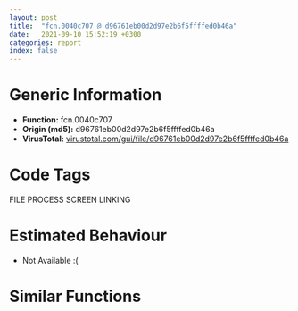 ```yaml
---
layout: post
title:  "fcn.0040c707 @ d96761eb00d2d97e2b6f5ffffed0b46a"
date:   2021-09-10 15:52:19 +0300
categories: report
index: false
---
```


# Generic Information
- **Function:** fcn.0040c707
- **Origin (md5):** d96761eb00d2d97e2b6f5ffffed0b46a
- **VirusTotal:** [virustotal.com/gui/file/d96761eb00d2d97e2b6f5ffffed0b46a][virustotal_ref]

# Code Tags
<span class="tag" id="FILE">FILE</span>
<span class="tag" id="PROCESS">PROCESS</span>
<span class="tag" id="SCREEN">SCREEN</span>
<span class="tag" id="LINKING">LINKING</span>


# Estimated Behaviour
<ul><li class="bhv-desc" id="na">Not Available :(</li></ul>

# Similar Functions
<script type="text/javascript" src="https://www.gstatic.com/charts/loader.js"></script>
<script type="text/javascript">

    google.charts.load('current', {'packages':['corechart']});
    google.charts.setOnLoadCallback(drawChart);

    function drawChart() {
    var data = new google.visualization.DataTable();
        data.addColumn('number', 'X');
        data.addColumn('number', 'Y');
        data.addColumn({type: 'string', role: 'tooltip', 'p': {'html': true}});
        data.addColumn({'type': 'string', 'role': 'style'});
        
        data.addRows([
    [0, 0, '<b><a href="/report/fcn.0040c707@d96761eb00d2d97e2b6f5ffffed0b46a">fcn.0040c707</a><br>@d96761eb00d2d97e2b6f5ffffed0b46a</b><br>', 'point { fill-color: #e0440e; }'],

        ]);

    var options = {
        title: 'Similarity Plot',
        legend: 'none',
        colors: ['#dedbd9', '#e6693e', '#ec8f6e', '#f3b49f', '#f6c7b6'],
        tooltip: {isHtml: true, trigger: 'both'},
        explorer: {
        actions: ["dragToZoom", "rightClickToReset"],
        },
        chartArea: {
        width: '80%',
        height: '80%'
        },
        width: '100%',
        height: '100%'
    };

    var chart = new google.visualization.ScatterChart(document.getElementById('chart_div'));

    chart.draw(data, options);
    }
    
</script>


<div id="chart_div" style="width: 100%px; height: 100%;"></div>

# Disassembled Code
{% highlight nasm %}

push ebp
mov ebp, esp
sub esp, 0x334
push ebx
push esi
push edi
mov dword[ebp-0x1c], ecx
xor eax, eax
push 0x104
lea ecx, [ebp-0x10]
mov word[ebp-0x330], ax
call fcn.00407b76
mov eax, dword[ebp+8]
xor edi, edi
mov esi, edi
mov edi, dword[eax]
push edi
push dword[esi*4+0x4a5510]
call fcn.0042378c
pop ecx
pop ecx
test eax, eax
je off.b71
inc esi
cmp esi, 0x61
jl off.b46
push 0
mov dword[ebp-0x2c], esi
cmp esi, 0x61
mov esi, dword[ebp-0x1c]
pop edi
je 0x441aae
mov eax, dword[ebp-0x2c]
cmp eax, 0x60
ja case.0x40c768.88
jmp dword[eax*4+0x40c88f]
lea eax, [esi+0xd8]
mov ecx, dword[ebp+0xc]
push eax
call fcn.00409b9c
lea ecx, [ebp-0x10]
call fcn.00405a64
mov eax, edi
pop edi
pop esi
pop ebx
mov esp, ebp
pop ebp
ret 8
push 0x492bb8
mov ecx, dword[ebp+0xc]
call fcn.00409bf8
jmp case.0x40c768.88
lea eax, [esi+0xc8]
jmp 0x40c775
mov esi, dword[ebp+0xc]
mov ecx, esi
call fcn.00409a20
mov dword[esi], edi
mov dword[esi+0xc], 1
jmp case.0x40c768.88
push 0x4bad7c
jmp 0x40c796
push 0x4ba470
jmp 0x40c796
push 0x4bad80
jmp 0x40c796
push 0x26
jmp 0x441d08
push 0x2b
jmp 0x441d08
push 5
jmp 0x441d08
push 0x23
jmp 0x441d08
push 0x19
jmp 0x441d08
push 0x2e
jmp 0x441d08
push 0x1f
jmp 0x441d08
push 0x17
jmp 0x441d08
push 0x16
jmp 0x441d08
push 0x18
jmp 0x441d08
push 0x1c
jmp 0x441d08
push 0x1a
jmp 0x441d08
push 0x10
jmp 0x441d08
push 6
jmp 0x441d08
push 2
jmp 0x441d08
push 0xb
jmp 0x441d08
mov esi, dword[ebp+0xc]
mov ecx, esi
jmp 0x441e5f
lea eax, [esi+0xb8]
jmp 0x40c775
push str.WIN32_NT
jmp 0x40c796
mov eax, dword[0x4c7428]
add eax, 0xc
jmp 0x40c775
xor ecx, ecx
inc ecx
jmp 0x442145
push 3
jmp 0x442144
push 4
jmp 0x442144
lea eax, [esi+0x14c]
jmp 0x40c775
push 0x4bad20
lea ecx, [ebp-0x40]
call fcn.00407f41
push dword[ebp+8]
lea ecx, [ebp-0x40]
call fcn.00407c8e
push edi
lea eax, [ebp+8]
mov dword[ebp+8], edi
push eax
lea eax, [ebp-0x40]
push eax
call fcn.0040859a
test eax, eax
jne 0x441ae0
or edi, 0xffffffff
jmp 0x441ae9
mov ecx, dword[ebp+0xc]
push eax
call fcn.00409e9c
lea ecx, [ebp-0x40]
jmp 0x441c08
mov eax, dword[esi]
lea ecx, [esi+4]
mov eax, dword[eax+4]
add ecx, eax
call fcn.0041ff9a
mov edi, dword[eax+0x14]
jmp 0x441b0b
mov edi, dword[esi+0x148]
mov esi, dword[ebp+0xc]
mov ecx, esi
call fcn.00409a20
mov dword[esi], edi
xor edi, edi
jmp 0x40c7b4
mov eax, dword[esi]
lea ecx, [esi+4]
mov eax, dword[eax+4]
add ecx, eax
call fcn.0041ff9a
mov ecx, dword[ebp+0xc]
add eax, 0x20
push eax
call fcn.00409e9c
jmp case.0x40c768.88
lea eax, [ebp-0x28]
push eax
call dword[sym.imp.KERNEL32.dll_GetLocalTime]
movzx eax, word[ebp-0x1a]
push eax
push 0x4bad84
jmp 0x441b6c
lea ecx, [ebp-0x100]
call fcn.0047c3f9
mov ecx, eax
call fcn.0047c398
push eax
push 0x4ba18c
lea eax, [ebp-0x330]
push eax
call fcn.004238d8
jmp 0x441b9a
lea eax, [ebp-0x330]
mov edx, str.SYSTEMCurrentControlSetControlNlsLanguage
push eax
push 0x104
push str.InstallLanguage
mov ecx, reloc.WSOCK32.dll_bind
call fcn.004035b0
add esp, 0xc
jmp 0x441ba5
call dword[sym.imp.KERNEL32.dll_GetSystemDirectoryW]
lea eax, [ebp-0x330]
jmp 0x441bb2
mov eax, str.WIN_XP
push eax
jmp 0x40c796
push 0x4bad90
lea eax, [ebp-0xf8]
push eax
lea ecx, [ebp-0x30]
call fcn.0047c3f9
mov ecx, eax
call fcn.0047c33b
mov ecx, dword[ebp+0xc]
push eax
call fcn.00409b9c
lea ecx, [ebp-0xf8]
jmp 0x441c08
push 0x4badb8
lea eax, [ebp-0x80]
push eax
lea ecx, [ebp-0x38]
call fcn.0047c3f9
mov ecx, eax
call fcn.0047c33b
mov ecx, dword[ebp+0xc]
push eax
call fcn.00409b9c
lea ecx, [ebp-0x80]
call fcn.00405a64
jmp case.0x40c768.88
push 0x4bad98
lea eax, [ebp-0x90]
push eax
lea ecx, [ebp-0xa8]
call fcn.0047c3f9
mov ecx, eax
call fcn.0047c33b
mov ecx, dword[ebp+0xc]
push eax
call fcn.00409b9c
lea ecx, [ebp-0x90]
jmp 0x441c08
push 0x4bada0
lea eax, [ebp-0x110]
push eax
lea ecx, [ebp-0xe8]
call fcn.0047c3f9
mov ecx, eax
call fcn.0047c33b
mov ecx, dword[ebp+0xc]
push eax
call fcn.00409b9c
lea ecx, [ebp-0x110]
jmp 0x441c08
push 0x4ba18c
lea eax, [ebp-0xa0]
push eax
lea ecx, [ebp-0xc0]
call fcn.0047c3f9
mov ecx, eax
call fcn.0047c33b
mov ecx, dword[ebp+0xc]
push eax
call fcn.00409b9c
lea ecx, [ebp-0xa0]
jmp 0x441c08
push 0x4bada8
lea eax, [ebp-0xb8]
push eax
lea ecx, [ebp-0xd8]
call fcn.0047c3f9
mov ecx, eax
call fcn.0047c33b
mov ecx, dword[ebp+0xc]
push eax
call fcn.00409b9c
lea ecx, [ebp-0xb8]
jmp 0x441c08
push 0x4badb0
lea eax, [ebp-0xd0]
push eax
lea ecx, [ebp-0xe0]
call fcn.0047c3f9
mov ecx, eax
call fcn.0047c33b
mov ecx, dword[ebp+0xc]
push eax
call fcn.00409b9c
lea ecx, [ebp-0xd0]
jmp 0x441c08
push 7
lea edx, [ebp-0x10]
pop ecx
call fcn.004649ff
jmp 0x441d1b
lea ecx, [ebp-0x10]
call fcn.00404864
lea eax, [ebp-0x10]
jmp 0x40c775
lea eax, [ebp-0x14]
mov dword[ebp-0x14], 0x104
push eax
lea eax, [ebp-0x330]
push eax
call dword[sym.imp.KERNEL32.dll_GetComputerNameW]
jmp 0x441ba5
push 0x104
lea eax, [ebp-0x330]
push eax
call dword[sym.imp.KERNEL32.dll_GetWindowsDirectoryW]
test eax, eax
je case.0x40c768.88
jmp 0x441ba5
mov eax, dword[0x4c7428]
push 0x104
cmp byte[eax+0x34], 0
lea eax, [ebp-0x330]
push eax
je 0x441b9f
lea ecx, [ebp-0x24]
mov dword[ebp-0x24], edi
mov dword[ebp-0x1c], edi
call fcn.0047c304
call eax
cmp dword[ebp-0x24], 0
je 0x441ba5
push dword[ebp-0x24]
call dword[sym.imp.KERNEL32.dll_FreeLibrary]
jmp 0x441ba5
mov esi, dword[ebp+0xc]
mov ecx, esi
call fcn.00409a20
mov dword[esi], 6
jmp 0x40c7b4
mov esi, dword[ebp+0xc]
mov ecx, esi
call fcn.00409a20
mov dword[esi], 3
jmp 0x40c7b4
mov esi, dword[ebp+0xc]
mov ecx, esi
call fcn.00409a20
mov dword[esi], 9
jmp 0x40c7b4
mov esi, dword[ebp+0xc]
mov ecx, esi
call fcn.00409a20
mov dword[esi], 5
jmp 0x40c7b4
mov esi, dword[ebp+0xc]
mov ecx, esi
call fcn.00409a20
mov dword[esi], 0xa
jmp 0x40c7b4
mov esi, dword[ebp+0xc]
mov ecx, esi
call fcn.00409a20
mov dword[esi], 2
jmp 0x40c7b4
mov esi, dword[ebp+0xc]
mov ecx, esi
call fcn.00409a20
mov dword[esi], 7
jmp 0x40c7b4
mov esi, dword[ebp+0xc]
mov ecx, esi
call fcn.00409a20
mov dword[esi], 8
jmp 0x40c7b4
mov esi, dword[ebp+0xc]
mov ecx, esi
call fcn.00409a20
mov dword[esi], 4
jmp 0x40c7b4
call fcn.00409a20
xor eax, eax
inc eax
mov dword[esi+0xc], eax
mov dword[esi], eax
jmp case.0x40c768.88
cmp byte[0x4c6288], 1
jmp 0x441e81
cmp byte[0x4c6899], 1
mov esi, dword[ebp+0xc]
mov ecx, esi
je 0x441e5f
call fcn.00409a20
xor eax, eax
mov dword[esi], edi
inc eax
mov dword[esi+0xc], eax
jmp case.0x40c768.88
mov esi, dword[ebp+0xc]
mov ecx, esi
call fcn.00409a20
mov dword[esi], 0x40
jmp 0x40c7b4
mov esi, dword[ebp+0xc]
mov ecx, esi
call fcn.00409a20
mov dword[esi], 0x41
jmp 0x40c7b4
mov esi, dword[ebp+0xc]
mov ecx, esi
call fcn.00409a20
mov dword[esi], 0x42
jmp 0x40c7b4
mov esi, dword[ebp+0xc]
mov ecx, esi
call fcn.00409a20
mov dword[esi], 0x43
jmp 0x40c7b4
push dword[esi+0xf4]
call fcn.0045ff75
mov edi, eax
jmp 0x441b0b
lea eax, [ebp-0x330]
push eax
push 0x104
call dword[sym.imp.KERNEL32.dll_GetCurrentDirectoryW]
jmp 0x441ba5
mov eax, dword[0x4c7428]
movzx eax, word[eax+0x36]
test eax, eax
je 0x441f4f
cmp eax, 6
je 0x441f45
mov ecx, dword[ebp+0xc]
cmp eax, 9
je 0x441f3b
push str.UNKNOWN
jmp 0x40c799
push 0x4badd4
jmp 0x40c799
push str.IA64
jmp 0x40c796
push 0x4badc0
jmp 0x40c796
lea esi, [ebp-0x80]
xor ecx, ecx
mov eax, reloc.WSOCK32.dll_accept
cpuid
mov dword[esi], eax
mov eax, 0x4badd4
mov dword[esi+4], ebx
mov dword[esi+8], ecx
mov dword[esi+0xc], edx
test dword[ebp-0x74], 0x20000000
jne 0x441bb2
mov eax, 0x4badc0
jmp 0x441bb2
mov eax, dword[0x4c7428]
xor ecx, ecx
inc ecx
cmp byte[eax+0x30], cl
jne 0x441fa3
push str.WIN_10
jmp 0x40c796
cmp byte[eax+0x32], cl
jne 0x441fb2
push str.WIN_2016
jmp 0x40c796
cmp byte[eax+0x2c], cl
jne 0x441fc1
push str.WIN_81
jmp 0x40c796
cmp byte[eax+0x2e], cl
jne 0x441fd0
push str.WIN_2012R2
jmp 0x40c796
cmp byte[eax+0x2a], cl
jne 0x441fdf
push str.WIN_2012
jmp 0x40c796
cmp byte[eax+0x28], cl
jne 0x441fee
push str.WIN_8
jmp 0x40c796
cmp byte[eax+0x26], cl
jne 0x441ffd
push str.WIN_2008R2
jmp 0x40c796
cmp byte[eax+0x24], cl
jne 0x44200c
push str.WIN_7
jmp 0x40c796
cmp byte[eax+0x22], cl
jne 0x44201b
push str.WIN_2008
jmp 0x40c796
cmp byte[eax+0x20], cl
jne 0x44202a
push str.WIN_VISTA
jmp 0x40c796
cmp byte[eax+0x1e], cl
jne 0x442039
push str.WIN_2003
jmp 0x40c796
cmp byte[eax+0x1c], cl
jne 0x442052
cmp byte[eax+0x38], 0
mov eax, str.WIN_XPe
jne 0x441bb2
jmp 0x441bad
push str.UNKNOWN
jmp 0x40c796
mov eax, dword[0x4c7428]
mov edi, dword[eax+8]
jmp 0x441b0b
lea eax, [ebp-0x330]
mov edx, str.Control_PanelAppearance
push eax
push 0x104
push str.SchemeLangID
mov ecx, reloc.WSOCK32.dll_accept
call fcn.004035b0
movzx eax, word[ebp-0x330]
lea ecx, [ebp-0x330]
add esp, 0xc
mov dword[ebp-0x14], eax
push edi
push eax
push 4
pop edx
call fcn.0041fd71
pop ecx
pop ecx
jmp 0x441ba5
lea eax, [ebp-0x124]
push eax
call dword[sym.imp.USER32.dll_GetKeyboardLayoutNameW]
lea eax, [ebp-0x124]
jmp 0x441bb2
lea eax, [ebp-0x330]
push str.3__3__14__5
push eax
call fcn.00422ffc
lea eax, [ebp-0x330]
mov dword[ebp+8], edi
push eax
mov esi, edi
call fcn.00422e3c
add esp, 0xc
test eax, eax
jle 0x442133
push 0x20
pop ecx
push 0x2e
pop edx
movzx eax, word[ebp+edi*2-0x330]
cmp ax, cx
je 0x442119
cmp eax, 0x2c
jne 0x442110
mov word[ebp+esi*2-0x330], dx
jmp 0x442118
mov word[ebp+esi*2-0x330], ax
inc esi
lea eax, [ebp-0x330]
inc edi
push eax
call fcn.00422e3c
pop ecx
push 0x20
pop ecx
push 0x2e
pop edx
cmp edi, eax
jl 0x4420f4
xor edi, edi
xor eax, eax
mov word[ebp+esi*2-0x330], ax
jmp 0x441ba5
push 2
pop ecx
lea edx, [ebp-0x70]
call fcn.004648f3
lea eax, [ebp-0x70]
jmp 0x441bb2
lea eax, [ebp-0x50]
push eax
call dword[sym.imp.USER32.dll_GetDesktopWindow]
push eax
call dword[sym.imp.USER32.dll_GetWindowRect]
mov edi, dword[ebp-0x48]
jmp 0x441b0b
lea eax, [ebp-0x50]
push eax
call dword[sym.imp.USER32.dll_GetDesktopWindow]
push eax
call dword[sym.imp.USER32.dll_GetWindowRect]
mov edi, dword[ebp-0x44]
jmp 0x441b0b
call dword[sym.imp.USER32.dll_GetDesktopWindow]
push eax
mov dword[ebp-0x1c], eax
call dword[sym.imp.USER32.dll_GetDC]
push 0xc
jmp 0x4421ad
call dword[sym.imp.USER32.dll_GetDesktopWindow]
push eax
mov dword[ebp-0x1c], eax
call dword[sym.imp.USER32.dll_GetDC]
push 0x74
push eax
mov dword[ebp+8], eax
call dword[sym.imp.GDI32.dll_GetDeviceCaps]
mov esi, dword[ebp+0xc]
mov edi, eax
mov ecx, esi
call fcn.00409a20
push dword[ebp+8]
mov dword[esi+0xc], 1
push dword[ebp-0x1c]
mov dword[esi], edi
call dword[sym.imp.USER32.dll_ReleaseDC]
xor edi, edi
jmp case.0x40c768.88
push 0x104
lea eax, [ebp-0x330]
push eax
push str.COMSPEC
jmp 0x442203
push 0x104
lea eax, [ebp-0x330]
push eax
push str.USERDNSDOMAIN
call dword[sym.imp.KERNEL32.dll_GetEnvironmentVariableW]
jmp 0x441ba5
lea eax, [ebp-0x330]
push eax
push 0x104
call dword[sym.imp.KERNEL32.dll_GetTempPathW]
lea ecx, [ebp-0x330]
call fcn.004207a1
jmp 0x441ba5
lea eax, [ebp-0x14]
mov dword[ebp-0x14], 0x104
push eax
lea eax, [ebp-0x330]
push eax
call dword[sym.imp.ADVAPI32.dll_GetUserNameW]
jmp 0x441ba5
mov eax, dword[0x4c62e0]
cmp eax, 3
je case.0x40c768.44
cmp eax, 4
jne case.0x40c768.31
jmp case.0x40c768.44
push 0x104
lea eax, [ebp-0x330]
push eax
push str.USERPROFILE
jmp 0x442203
push 0x104
lea eax, [ebp-0x330]
push eax
push str.HOMEDRIVE
jmp 0x442203
push 0x104
lea eax, [ebp-0x330]
push eax
push str.HOMEPATH
jmp 0x442203
push 0x104
lea eax, [ebp-0x330]
push eax
push str.HOMESHARE
jmp 0x442203
push 0x104
lea eax, [ebp-0x330]
push eax
push str.LOGONSERVER
jmp 0x442203
push 0x104
lea eax, [ebp-0x330]
push eax
push str.USERDOMAIN
jmp 0x442203
call dword[sym.imp.KERNEL32.dll_GetCurrentProcessId]
mov dword[ebp+8], eax
fild dword[ebp+8]
test eax, eax
jns 0x442300
fadd qword[0x4bbac8]
mov esi, dword[ebp+0xc]
mov ecx, esi
fstp qword[ebp-0x20]
call fcn.00409a20
fld qword[ebp-0x20]
fstp qword[esi]
mov dword[esi+0xc], 3
jmp case.0x40c768.88

{% endhighlight %}

[virustotal_ref]: https://www.virustotal.com/gui/file/d96761eb00d2d97e2b6f5ffffed0b46a